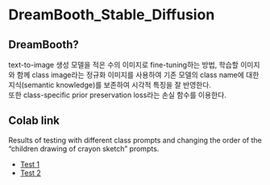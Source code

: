 # DreamBooth_Stable_Diffusion
## DreamBooth?
text-to-image 생성 모델을 적은 수의 이미지로 fine-tuning하는 방법, 학습할 이미지와 함께 class image라는 정규화 이미지를 사용하여 기존 모델의 class name에 대한 지식(semantic knowledge)를 보존하여 시각적 특징을 잘 반영한다.    
또한 class-specific prior preservation loss라는 손실 함수를 이용한다.
## Colab link
Results of testing with different class prompts and changing the order of the “children drawing of crayon sketch” prompts.
* [Test 1](https://colab.research.google.com/drive/1AfxLlzPyy5cX87ZxD21kaPPupCqy12Sm?usp=sharing)    
* [Test 2](https://colab.research.google.com/drive/12Fuswrxf07aJZXrfnR4ny1j8o0dw6k1s?usp=sharing)
